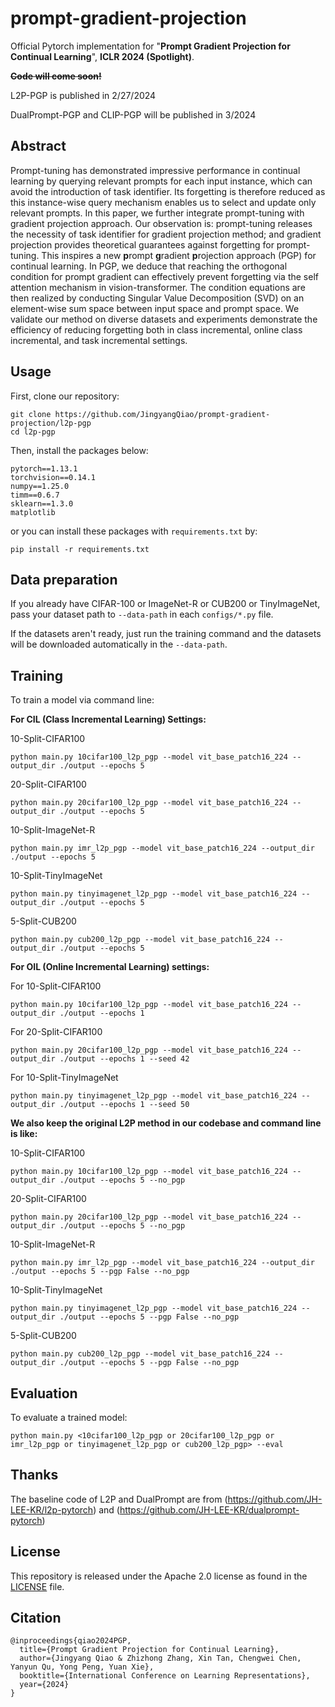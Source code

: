 # prompt-gradient-projection

Official Pytorch implementation for "**Prompt Gradient Projection for Continual Learning**", **ICLR 2024 (Spotlight)**. 

~~**Code will come soon!**~~

L2P-PGP is published in 2/27/2024

DualPrompt-PGP and CLIP-PGP will be published in 3/2024

## Abstract 

Prompt-tuning has demonstrated impressive performance in continual learning by querying relevant prompts for each input instance, which can avoid the introduction of task identifier. Its forgetting is therefore reduced as this instance-wise query mechanism enables us to select and update only relevant prompts. In this paper, we further integrate prompt-tuning with gradient projection approach. Our observation is: prompt-tuning releases the necessity of task identifier for gradient projection method; and gradient projection provides theoretical guarantees against forgetting for prompt-tuning. This inspires a new **p**rompt **g**radient **p**rojection approach (PGP) for continual learning. In PGP, we deduce that reaching the orthogonal condition for prompt gradient can effectively prevent forgetting via the self attention mechanism in vision-transformer. The condition equations are then realized by conducting Singular Value Decomposition (SVD) on an element-wise sum space between input space and prompt space. We validate our method on diverse datasets and experiments demonstrate the efficiency of reducing forgetting both in class incremental, online class incremental, and task incremental settings.

## Usage

First, clone our repository:

```
git clone https://github.com/JingyangQiao/prompt-gradient-projection/l2p-pgp
cd l2p-pgp
```

Then, install the packages below:

```
pytorch==1.13.1
torchvision==0.14.1
numpy==1.25.0
timm==0.6.7
sklearn==1.3.0
matplotlib
```

or you can install these packages with ```requirements.txt``` by: 

```
pip install -r requirements.txt
```

## Data preparation

If you already have CIFAR-100 or ImageNet-R or CUB200 or TinyImageNet, pass your dataset path to  `--data-path` in each 
```configs/*.py``` file.

If the datasets aren't ready, just run the training command and the datasets will be downloaded automatically in the `--data-path`.

## Training

To train a model via command line:

**For CIL (Class Incremental Learning) Settings:**

10-Split-CIFAR100

```
python main.py 10cifar100_l2p_pgp --model vit_base_patch16_224 --output_dir ./output --epochs 5
```

20-Split-CIFAR100

```
python main.py 20cifar100_l2p_pgp --model vit_base_patch16_224 --output_dir ./output --epochs 5
```

10-Split-ImageNet-R

```
python main.py imr_l2p_pgp --model vit_base_patch16_224 --output_dir ./output --epochs 5
```

10-Split-TinyImageNet

```
python main.py tinyimagenet_l2p_pgp --model vit_base_patch16_224 --output_dir ./output --epochs 5
```

5-Split-CUB200

```
python main.py cub200_l2p_pgp --model vit_base_patch16_224 --output_dir ./output --epochs 5
```

**For OIL (Online Incremental Learning) settings:**

For 10-Split-CIFAR100

```
python main.py 10cifar100_l2p_pgp --model vit_base_patch16_224 --output_dir ./output --epochs 1
```

For 20-Split-CIFAR100

```
python main.py 20cifar100_l2p_pgp --model vit_base_patch16_224 --output_dir ./output --epochs 1 --seed 42
```

For 10-Split-TinyImageNet

```
python main.py tinyimagenet_l2p_pgp --model vit_base_patch16_224 --output_dir ./output --epochs 1 --seed 50
```

**We also keep the original L2P method in our codebase and command line is like:**

10-Split-CIFAR100

```
python main.py 10cifar100_l2p_pgp --model vit_base_patch16_224 --output_dir ./output --epochs 5 --no_pgp
```

20-Split-CIFAR100

```
python main.py 20cifar100_l2p_pgp --model vit_base_patch16_224 --output_dir ./output --epochs 5 --no_pgp
```

10-Split-ImageNet-R

```
python main.py imr_l2p_pgp --model vit_base_patch16_224 --output_dir ./output --epochs 5 --pgp False --no_pgp
```

10-Split-TinyImageNet

```
python main.py tinyimagenet_l2p_pgp --model vit_base_patch16_224 --output_dir ./output --epochs 5 --pgp False --no_pgp
```

5-Split-CUB200

```
python main.py cub200_l2p_pgp --model vit_base_patch16_224 --output_dir ./output --epochs 5 --pgp False --no_pgp
```

## Evaluation

To evaluate a trained model:

```
python main.py <10cifar100_l2p_pgp or 20cifar100_l2p_pgp or imr_l2p_pgp or tinyimagenet_l2p_pgp or cub200_l2p_pgp> --eval
```

## Thanks

The baseline code of L2P and DualPrompt are from (https://github.com/JH-LEE-KR/l2p-pytorch) and (https://github.com/JH-LEE-KR/dualprompt-pytorch)


## License

This repository is released under the Apache 2.0 license as found in the [LICENSE](LICENSE) file.

## Citation

```
@inproceedings{qiao2024PGP,
  title={Prompt Gradient Projection for Continual Learning},
  author={Jingyang Qiao & Zhizhong Zhang, Xin Tan, Chengwei Chen, Yanyun Qu, Yong Peng, Yuan Xie},
  booktitle={International Conference on Learning Representations},
  year={2024}
}
```
